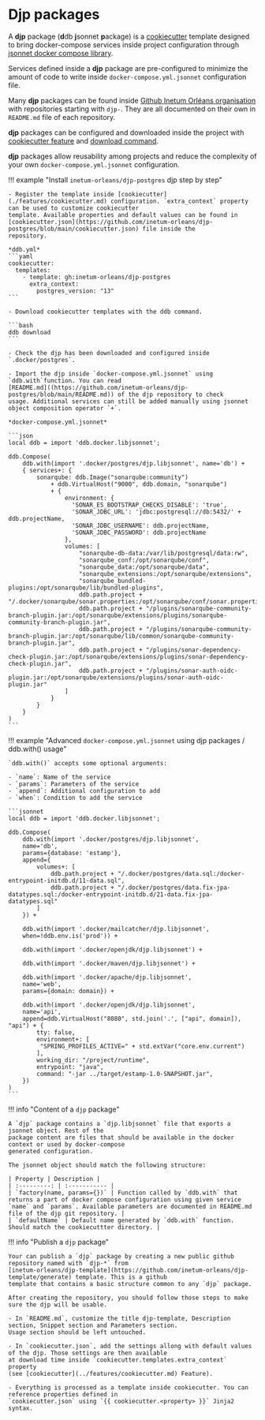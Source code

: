 Djp packages
===

A **djp** package (**d**db **j**sonnet **p**ackage) is a [cookiecutter](./features/cookiecutter.md) template designed to bring docker-compose 
services inside project configuration through [jsonnet docker compose library](./features/jsonnet.md#docker-compose-jsonnet-library). 

Services defined inside a **djp** package are pre-configured to minimize the amount of code to write inside `docker-compose.yml.jsonnet` configuration
file.

Many **djp** packages can be found inside 
[Github Inetum Orléans organisation](https://github.com/inetum-orleans?q=djp-) with repositories starting with `djp-`. 
They are all documented on their own in `README.md` file of each repository.

**djp** packages can be configured and downloaded inside the project with 
[cookiecutter feature](./features/cookiecutter.md) and [download command](./commands.md#ddb-download).

**djp** packages allow reusability among projects and reduce the complexity of your own 
`docker-compose.yml.jsonnet` configuration.

!!! example "Install `inetum-orleans/djp-postgres` djp step by step"

    - Register the template inside [cookiecutter](./features/cookiecutter.md) configuration. `extra_context` property can be used to customize cookiecutter 
    template. Available properties and default values can be found in 
    [cookiecutter.json](https://github.com/inetum-orleans/djp-postgres/blob/main/cookiecutter.json) file inside the 
    repository.

    *ddb.yml*
    ```yaml
    cookiecutter:
      templates:
        - template: gh:inetum-orleans/djp-postgres
          extra_context:
            postgres_version: "13"
    ```

    - Download cookiecutter templates with the ddb command.

    ```bash
    ddb download
    ```

    - Check the djp has been downloaded and configured inside `.docker/postgres`.

    - Import the djp inside `docker-compose.yml.jsonnet` using `ddb.with`function. You can read 
    [README.md]((https://github.com/inetum-orleans/djp-postgres/blob/main/README.md)) of the djp repository to check
    usage. Additional services can still be added manually using jsonnet object composition operator `+`.

    *docker-compose.yml.jsonnet*
    
    ```json
    local ddb = import 'ddb.docker.libjsonnet';
    
    ddb.Compose(
        ddb.with(import '.docker/postgres/djp.libjsonnet', name='db') +
        { services+: {
            sonarqube: ddb.Image("sonarqube:community")
                + ddb.VirtualHost("9000", ddb.domain, "sonarqube")
                + {
                    environment: {
                      'SONAR_ES_BOOTSTRAP_CHECKS_DISABLE': 'true',
                      'SONAR_JDBC_URL': 'jdbc:postgresql://db:5432/' + ddb.projectName,
                      'SONAR_JDBC_USERNAME': ddb.projectName,
                      'SONAR_JDBC_PASSWORD': ddb.projectName
                    },
                    volumes: [
                        "sonarqube-db-data:/var/lib/postgresql/data:rw",
                        "sonarqube_conf:/opt/sonarqube/conf",
                        "sonarqube_data:/opt/sonarqube/data",
                        "sonarqube_extensions:/opt/sonarqube/extensions",
                        "sonarqube_bundled-plugins:/opt/sonarqube/lib/bundled-plugins",
                        ddb.path.project + "/.docker/sonarqube/sonar.properties:/opt/sonarqube/conf/sonar.properties",
                        ddb.path.project + "/plugins/sonarqube-community-branch-plugin.jar:/opt/sonarqube/extensions/plugins/sonarqube-community-branch-plugin.jar",
                        ddb.path.project + "/plugins/sonarqube-community-branch-plugin.jar:/opt/sonarqube/lib/common/sonarqube-community-branch-plugin.jar",
                        ddb.path.project + "/plugins/sonar-dependency-check-plugin.jar:/opt/sonarqube/extensions/plugins/sonar-dependency-check-plugin.jar",
                        ddb.path.project + "/plugins/sonar-auth-oidc-plugin.jar:/opt/sonarqube/extensions/plugins/sonar-auth-oidc-plugin.jar"
                    ]
                }
            }
        }
    )
    ```

!!! example "Advanced `docker-compose.yml.jsonnet` using djp packages / ddb.with() usage"

    `ddb.with()` accepts some optional arguments:

    - `name`: Name of the service
    - `params`: Parameters of the service
    - `append`: Additional configuration to add
    - `when`: Condition to add the service
    
    ```jsonnet
    local ddb = import 'ddb.docker.libjsonnet';
    
    ddb.Compose(
        ddb.with(import '.docker/postgres/djp.libjsonnet',
        name='db',
        params={database: 'estamp'},
        append={
            volumes+: [
                ddb.path.project + "/.docker/postgres/data.sql:/docker-entrypoint-initdb.d/11-data.sql",
                ddb.path.project + "/.docker/postgres/data.fix-jpa-datatypes.sql:/docker-entrypoint-initdb.d/21-data.fix-jpa-datatypes.sql"
            ]
        }) +
    
        ddb.with(import '.docker/mailcatcher/djp.libjsonnet',
        when=!ddb.env.is('prod')) +
    
        ddb.with(import '.docker/openjdk/djp.libjsonnet') +
    
        ddb.with(import '.docker/maven/djp.libjsonnet') +
    
        ddb.with(import '.docker/apache/djp.libjsonnet',
        name='web',
        params={domain: domain}) +
    
        ddb.with(import '.docker/openjdk/djp.libjsonnet',
        name='api',
        append=ddb.VirtualHost("8080", std.join('.', ["api", domain]), "api") + {
            tty: false,
            environment+: [
             "SPRING_PROFILES_ACTIVE=" + std.extVar("core.env.current")
            ],
            working_dir: "/project/runtime",
            entrypoint: "java",
            command: "-jar ../target/estamp-1.0-SNAPSHOT.jar",
        })
    )
    ```

!!! info "Content of a `djp` package"

    A `djp` package contains a `djp.libjsonnet` file that exports a jsonnet object. Rest of the 
    package content are files that should be available in the docker context or used by docker-compose 
    generated configuration.

    The jsonnet object should match the following structure:
    
    | Property | Description |
    | :---------: | :----------- |
    | `factory(name, params={})` | Function called by `ddb.with` that returns a part of docker compose configuration using given service `name` and `params`. Available parameters are documented in README.md file of the djp git repository. |
    | `defaultName` | Default name generated by `ddb.with` function. Should match the cookiecuttter directory. |

!!! info "Publish a `djp` package"

    Your can publish a `djp` package by creating a new public github repository named with `djp-*` from 
    [inetum-orleans/djp-template](https://github.com/inetum-orleans/djp-template/generate) template. This is a github 
    template that contains a basic structure common to any `djp` package.

    After creating the repository, you should follow those steps to make sure the djp will be usable.

    - In `README.md`, customize the title djp-template, Description section, Snippet section and Parameters section. 
    Usage section should be left untouched.

    - In `cookiecutter.json`, add the settings allong with default values of the djp. Those settings are then available
    at download time inside `cookiecutter.templates.extra_context` property 
    (see [cookiecutter](../features/cookiecutter.md) Feature).

    - Everything is processed as a template inside cookiecutter. You can reference properties defined in 
    `cookiecutter.json` using `{{ cookiecutter.<property> }}` Jinja2 syntax.